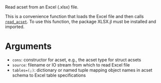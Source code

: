 Read acset from an Excel (.xlsx) file.

This is a convenience function that loads the Excel file and then calls [`read_acset`](@ref). To use this function, the package XLSX.jl must be installed and imported.

# Arguments

  * `cons`: constructor for acset, e.g., the acset type for struct acsets
  * `source`: filename or IO stream from which to read Excel file
  * `tables=(;)`: dictionary or named tuple mapping object names in acset schema to Excel table specifications
